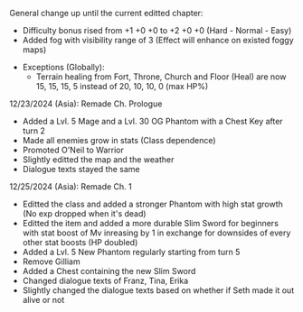 General change up until the current editted chapter:
  * Difficulty bonus rised from +1 +0 +0 to +2 +0 +0 (Hard - Normal - Easy)
  * Added fog with visibility range of 3 (Effect will enhance on existed foggy maps)
  - Exceptions (Globally):
    * Terrain healing from Fort, Throne, Church and Floor (Heal) are now 15, 15, 15, 5 instead of 20, 10, 10, 0 (max HP%)

12/23/2024 (Asia): Remade Ch. Prologue
  * Added a Lvl. 5 Mage and a Lvl. 30 OG Phantom with a Chest Key after turn 2
  * Made all enemies grow in stats (Class dependence)
  * Promoted O'Neil to Warrior 
  * Slightly editted the map and the weather
  * Dialogue texts stayed the same
    
12/25/2024 (Asia): Remade Ch. 1
  * Editted the class and added a stronger Phantom with high stat growth (No exp dropped when it's dead)
  * Editted the item and added a more durable Slim Sword for beginners with stat boost of Mv inreasing by 1 in exchange for downsides of every other stat boosts (HP doubled)
  * Added a Lvl. 5 New Phantom regularly starting from turn 5
  * Remove Gilliam
  * Added a Chest containing the new Slim Sword
  * Changed dialogue texts of Franz, Tina, Erika
  * Slightly changed the dialogue texts based on whether if Seth made it out alive or not

